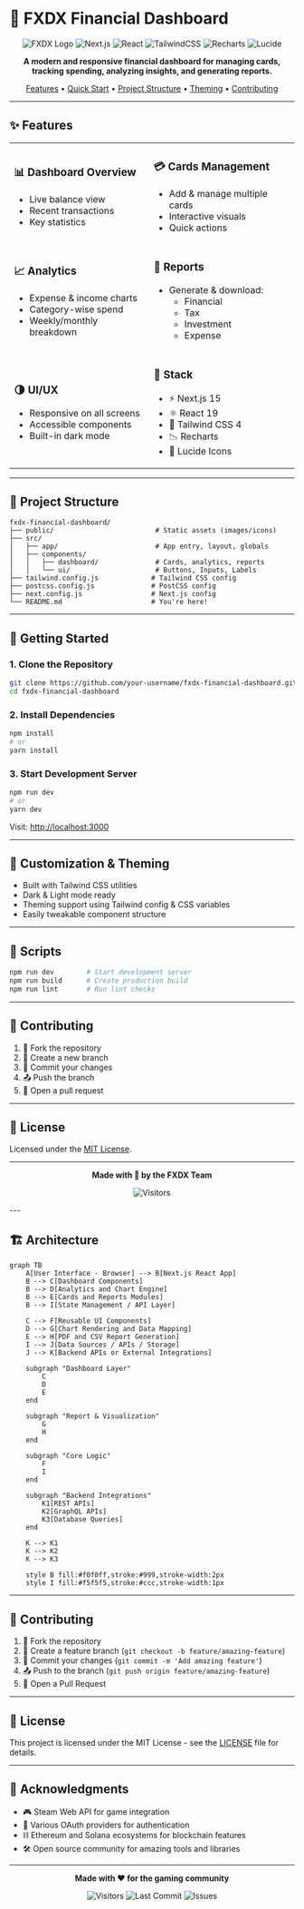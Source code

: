 # 💸 FXDX Financial Dashboard

<div align="center">

![FXDX Logo](https://img.shields.io/badge/FXDX-Dashboard-blueviolet?style=for-the-badge&logo=react)
![Next.js](https://img.shields.io/badge/Next.js-000000?style=for-the-badge&logo=next.js&logoColor=white)
![React](https://img.shields.io/badge/React-20232A?style=for-the-badge&logo=react&logoColor=61DAFB)
![TailwindCSS](https://img.shields.io/badge/Tailwind_CSS-38b2ac?style=for-the-badge&logo=tailwind-css&logoColor=white)
![Recharts](https://img.shields.io/badge/Recharts-FF6384?style=for-the-badge&logo=chart.js&logoColor=white)
![Lucide](https://img.shields.io/badge/Lucide_Icons-yellow?style=for-the-badge)

**A modern and responsive financial dashboard for managing cards, tracking spending, analyzing insights, and generating reports.**

[Features](#-features) •
[Quick Start](#-getting-started) •
[Project Structure](#-project-structure) •
[Theming](#-customization--theming) •
[Contributing](#-contributing)

</div>

---

## ✨ Features

<table>
<tr>
<td>

### 📊 Dashboard Overview
- Live balance view
- Recent transactions
- Key statistics

</td>
<td>

### 💳 Cards Management
- Add & manage multiple cards
- Interactive visuals
- Quick actions

</td>
</tr>
<tr>
<td>

### 📈 Analytics
- Expense & income charts
- Category-wise spend
- Weekly/monthly breakdown

</td>
<td>

### 📄 Reports
- Generate & download:
  - Financial
  - Tax
  - Investment
  - Expense

</td>
</tr>
<tr>
<td>

### 🌗 UI/UX
- Responsive on all screens
- Accessible components
- Built-in dark mode

</td>
<td>

### 🔧 Stack
- ⚡ Next.js 15
- ⚛️ React 19
- 🎨 Tailwind CSS 4
- 📉 Recharts
- 🧩 Lucide Icons

</td>
</tr>
</table>

---

## 📁 Project Structure

```
fxdx-financial-dashboard/
├── public/                         # Static assets (images/icons)
├── src/
│   ├── app/                        # App entry, layout, globals
│   ├── components/
│   │   ├── dashboard/              # Cards, analytics, reports
│   │   └── ui/                     # Buttons, Inputs, Labels
├── tailwind.config.js             # Tailwind CSS config
├── postcss.config.js              # PostCSS config
├── next.config.js                 # Next.js config
└── README.md                      # You're here!
```

---

## 🚀 Getting Started

### 1. Clone the Repository

```bash
git clone https://github.com/your-username/fxdx-financial-dashboard.git
cd fxdx-financial-dashboard
```

### 2. Install Dependencies

```bash
npm install
# or
yarn install
```

### 3. Start Development Server

```bash
npm run dev
# or
yarn dev
```

Visit: [http://localhost:3000](http://localhost:3000)

---

## 🎨 Customization & Theming

- Built with Tailwind CSS utilities
- Dark & Light mode ready
- Theming support using Tailwind config & CSS variables
- Easily tweakable component structure

---

## 🧪 Scripts

```bash
npm run dev        # Start development server
npm run build      # Create production build
npm run lint       # Run lint checks
```

---

## 🤝 Contributing

1. 🍴 Fork the repository
2. 🌿 Create a new branch
3. 💾 Commit your changes
4. 📤 Push the branch
5. 🔁 Open a pull request

---

## 📄 License

Licensed under the [MIT License](LICENSE).

---

<div align="center">

**Made with 💖 by the FXDX Team**

![Visitors](https://visitor-badge.laobi.icu/badge?page_id=fxdx-financial-dashboard)

</div>
---

## 🏗️ Architecture

```mermaid
graph TB
    A[User Interface - Browser] --> B[Next.js React App]
    B --> C[Dashboard Components]
    B --> D[Analytics and Chart Engine]
    B --> E[Cards and Reports Modules]
    B --> I[State Management / API Layer]

    C --> F[Reusable UI Components]
    D --> G[Chart Rendering and Data Mapping]
    E --> H[PDF and CSV Report Generation]
    I --> J[Data Sources / APIs / Storage]
    J --> K[Backend APIs or External Integrations]

    subgraph "Dashboard Layer"
        C
        D
        E
    end

    subgraph "Report & Visualization"
        G
        H
    end

    subgraph "Core Logic"
        F
        I
    end

    subgraph "Backend Integrations"
        K1[REST APIs]
        K2[GraphQL APIs]
        K3[Database Queries]
    end

    K --> K1
    K --> K2
    K --> K3

    style B fill:#f0f0ff,stroke:#999,stroke-width:2px
    style I fill:#f5f5f5,stroke:#ccc,stroke-width:1px
```

---

## 🤝 Contributing

1. 🍴 Fork the repository
2. 🌿 Create a feature branch (`git checkout -b feature/amazing-feature`)
3. 💾 Commit your changes (`git commit -m 'Add amazing feature'`)
4. 📤 Push to the branch (`git push origin feature/amazing-feature`)
5. 🔄 Open a Pull Request

---

## 📄 License

This project is licensed under the MIT License - see the [LICENSE](LICENSE) file for details.

---

## 🙏 Acknowledgments

- 🎮 Steam Web API for game integration
- 🔗 Various OAuth providers for authentication
- ⛓️ Ethereum and Solana ecosystems for blockchain features
- 🛠️ Open source community for amazing tools and libraries

---

<div align="center">

**Made with ❤️ for the gaming community**

![Visitors](https://visitor-badge.laobi.icu/badge?page_id=gamex-backend)
![Last Commit](https://img.shields.io/github/last-commit/username/gamex-backend)
![Issues](https://img.shields.io/github/issues/username/gamex-backend)

</div> 


